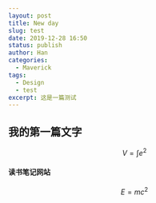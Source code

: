 ```yaml
---
layout: post
title: New day
slug: test
date: 2019-12-28 16:50
status: publish
author: Han
categories: 
  - Maverick
tags:
  - Design
  - test
excerpt: 这是一篇测试
---
```


## 我的第一篇文字


$$V = \int e^2$$


#### 读书笔记网站
$$E=mc^2$$


